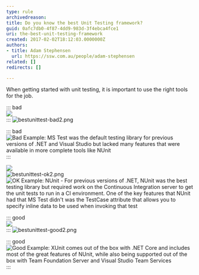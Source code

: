 ```yaml
---
type: rule
archivedreason: 
title: Do you know the best Unit Testing framework?
guid: 0afc7db0-4f87-4dd9-983d-3f4ebca4fce1
uri: the-best-unit-testing-framework
created: 2017-02-02T18:12:03.0000000Z
authors:
- title: Adam Stephensen
  url: https://ssw.com.au/people/adam-stephensen
related: []
redirects: []

---
```


When getting started with unit testing, it is important to use the right tools for the job.

<!--endintro-->


::: bad  
![](bestunittest-bad1.png)  
:::
![bestunittest-bad2.png](bestunittest-bad1.png)

::: bad  
![Bad Example: MS Test was the default testing library for previous versions of .NET and Visual Studio but lacked many features that were available in more complete tools like NUnit](bestunittest-bad1.png)  
:::

![](bestunittest-bad1.png)  
![bestunittest-ok2.png](bestunittest-bad1.png)
![OK Example: NUnit - For previous versions of .NET, NUnit was the best testing library but required work on the Continuous Integration server to get the unit tests to run in a CI environment. One of the key features that NUnit had that MS Test didn't was the TestCase attribute that allows you to specify inline data to be used when invoking that test](bestunittest-bad1.png)  


::: good  
![](bestunittest-bad1.png)  
:::
![bestunittest-good2.png](bestunittest-bad1.png)

::: good  
![Good Example: XUnit comes out of the box with .NET Core and includes most of the great features of NUnit, while also being supported out of the box with Team Foundation Server and Visual Studio Team Services](bestunittest-bad1.png)  
:::
